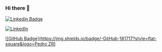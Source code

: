 ### Hi there 👋

<!--
**ZulaicaRey-Pedro/ZulaicaRey-Pedro** is a ✨ _special_ ✨ repository because its `README.md` (this file) appears on your GitHub profile.

Here are some ideas to get you started:

- 🔭 I’m currently working on ...
- 🌱 I’m currently learning ...
- 👯 I’m looking to collaborate on ...
- 🤔 I’m looking for help with ...
- 💬 Ask me about ...
- 📫 How to reach me: ...
- 😄 Pronouns: ...
- ⚡ Fun fact: ...
-->

[![Linkedin Badge](https://img.shields.io/badge/-zulaicareypedro-blue?style=flat-square&logo=Linkedin&logoColor=white&link=https://www.linkedin.com/in/zulaicarey-pedro/)](https://www.linkedin.com/in/zulaicarey-pedro/)



[![LinkedIn](https://img.shields.io/badge/LinkedIn-zulaicarey-pedro-informational?style=flat-square&logo=linkedin&logoColor=white)](https://www.linkedin.com/in/zulaicarey-pedro/)

[![GitHub Badge](https://img.shields.io/badge/-GitHub-181717?style=flat-square&logo=Pedro ZR)](https://github.com/ZulaicaRey-Pedro/)

